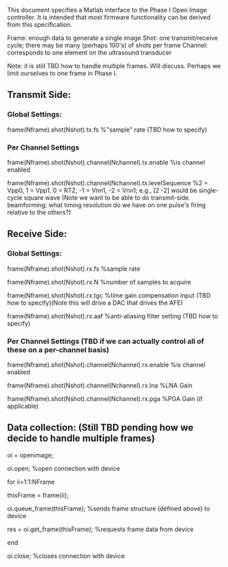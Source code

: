 This document specifies a Matlab interface to the Phase I Open Image controller. It is intended that most firmware functionality can be derived from this specification.

Frame: enough data to generate a single image
Shot: one transmit/receive cycle; there may be many (perhaps 100's) of shots per frame
Channel: corresponds to one element on the ultrasound transducer

Note: it is still TBD how to handle multiple frames. Will discuss. Perhaps we limit ourselves to one frame in Phase I.

## Transmit Side:
### Global Settings:
frame(Nframe).shot(Nshot).tx.fs %"sample" rate (TBD how to specify)
### Per Channel Settings
frame(Nframe).shot(Nshot).channel(Nchannel).tx.enable %is channel enabled

frame(Nframe).shot(Nshot).channel(Nchannel).tx.levelSequence %2 = Vpp0, 1 = Vpp1, 0 = RTZ, -1 = Vnn1, -2 = Vnn1; e.g., [2 -2] would be  single-cycle square wave (Note we want to be able to do transmit-side beamforming; what timing resolution do we have on one pulse's firing relative to the others?)

## Receive Side:
### Global Settings:
frame(Nframe).shot(Nshot).rx.fs %sample rate

frame(Nframe).shot(Nshot).rx.N %number of samples to acquire

frame(Nframe).shot(Nshot).rx.tgc %time gain compensation input (TBD how to specify)(Note this will drive a DAC that drives the AFE)

frame(Nframe).shot(Nshot).rx.aaf %anti-aliasing filter setting (TBD how to specify)

### Per Channel Settings (TBD if we can actually control all of these on a per-channel basis)

frame(Nframe).shot(Nshot).channel(Nchannel).rx.enable %is channel enabled

frame(Nframe).shot(Nshot).channel(Nchannel).rx.lna %LNA Gain

frame(Nframe).shot(Nshot).channel(Nchannel).rx.pga %PGA Gain (if applicable)

## Data collection: (Still TBD pending how we decide to handle multiple frames)

oi = openimage;

oi.open; %open connection with device

for ii=1:1:NFrame

  thisFrame = frame(ii);
  
  oi.queue_frame(thisFrame); %sends frame structure (defined above) to device
  
  res = oi.get_frame(thisFrame); %requests frame data from device
  
end

oi.close; %closes connection with device
